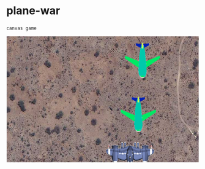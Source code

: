 # plane-war

`canvas game`

![](https://github.com/liufang8/plane-war/blob/master/images/Screenshot.png "截图")
